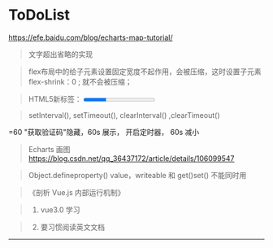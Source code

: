 #  ToDoList




https://efe.baidu.com/blog/echarts-map-tutorial/

> 文字超出省略的实现

> flex布局中的给子元素设置固定宽度不起作用，会被压缩，这时设置子元素flex-shrink：0 ; 就不会被压缩；

> HTML5新标签： <detail></detail>  <progress id="file" value="32" max="100"> 32% </progress>

> setInterval(), setTimeout(), clearInterval() ,clearTimeout()

=60 
"获取验证码"隐藏，60s 展示， 开启定时器， 60s 减小


> Echarts  画图  https://blog.csdn.net/qq_36437172/article/details/106099547

> Object.defineproperty()  value，writeable 和 get()set() 不能同时用

> 《剖析 Vue.js 内部运行机制》

> 1. vue3.0 学习

> 2. 要习惯阅读英文文档



-------








   